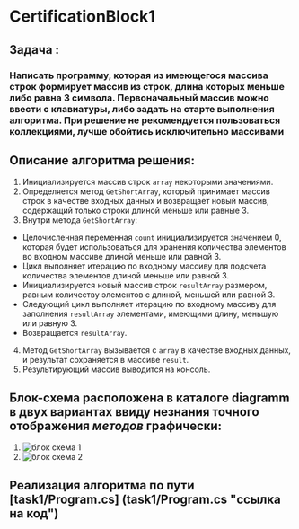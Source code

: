 # CertificationBlock1
## Задача : 
### Написать программу, которая из имеющегося массива строк формирует массив из строк, длина которых меньше либо равна 3 символа. Первоначальный массив можно ввести с клавиатуры, либо задать на старте выполнения алгоритма. При решение не рекомендуется пользоваться коллекциями, лучше обойтись исключительно массивами
## Описание алгоритма решения:
1. Инициализируется массив строк `array` некоторыми значениями.
2. Определяется метод `GetShortArray`, который принимает массив строк в качестве входных данных и возвращает новый массив, содержащий только строки длиной меньше или равные 3.
3. Внутри метода `GetShortArray`:
- Целочисленная переменная `count` инициализируется значением 0, которая будет использоваться для хранения количества элементов во входном массиве длиной меньше или равной 3.
- Цикл выполняет итерацию по входному массиву для подсчета количества элементов длиной меньше или равной 3.
- Инициализируется новый массив строк `resultArray` размером, равным количеству элементов с длиной, меньшей или равной 3.
- Следующий цикл выполняет итерацию по входному массиву для заполнения `resultArray` элементами, имеющими длину, меньшую или равную 3.
- Возвращается `resultArray`.
4. Метод `GetShortArray` вызывается с `array` в качестве входных данных, и результат сохраняется в массиве `result`.
5. Результирующий массив выводится на консоль.
## Блок-схема расположена в каталоге diagramm в двух вариантах ввиду незнания точного отображения *методов* графически:
1. ![блок схема 1](images\bolt22.jpg)
2. ![блок схема 2](images\bolt22.jpg)
## Реализация алгоритма по пути [task1/Program.cs] (task1/Program.cs "ссылка на код")